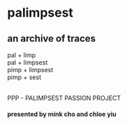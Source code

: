 # palimpsest

## an archive of traces

pal + limp <br />
pal + limpsest <br />
pimp + limpsest <br />
pimp + sest <br /><br />

PPP - PALIMPSEST PASSION PROJECT

#### presented by mink cho and chloe yiu
